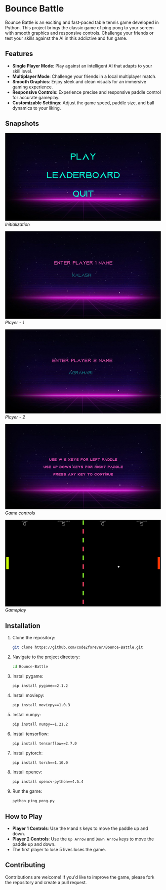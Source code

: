 # Bounce Battle

Bounce Battle is an exciting and fast-paced table tennis game developed in Python. This project brings the classic game of ping pong to your screen with smooth graphics and responsive controls. Challenge your friends or test your skills against the AI in this addictive and fun game.

## Features

- **Single Player Mode**: Play against an intelligent AI that adapts to your skill level.
- **Multiplayer Mode**: Challenge your friends in a local multiplayer match.
- **Smooth Graphics**: Enjoy sleek and clean visuals for an immersive gaming experience.
- **Responsive Controls**: Experience precise and responsive paddle control for accurate gameplay.
- **Customizable Settings**: Adjust the game speed, paddle size, and ball dynamics to your liking.

## Snapshots

![Screenshot 1](readme-image/ss_01.png)
*Initialization*

![Screenshot 2](readme-image/ss_02.JPG)
*Player - 1*

![Screenshot 3](readme-image/ss_03.JPG)
*Player - 2*

![Screenshot 4](readme-image/ss_04.png)
*Game controls*

![Screenshot 5](readme-image/ss_05.png)
*Gameplay*


## Installation

1. Clone the repository:
    ```bash
    git clone https://github.com/code2forever/Bounce-Battle.git
    ```

2. Navigate to the project directory:
    ```bash
    cd Bounce-Battle
    ```

3. Install pygame:
    ```bash
    pip install pygame==2.1.2
    ```

4. Install moviepy:
    ```bash
    pip install moviepy==1.0.3
    ```

5. Install numpy:
    ```bash
    pip install numpy==1.21.2
    ```

6. Install tensorflow:
    ```bash
    pip install tensorflow==2.7.0
    ```

7. Install pytorch:
    ```bash
    pip install torch==1.10.0
    ```

8. Install opencv:
    ```bash
    pip install opencv-python==4.5.4
    ```

9. Run the game:
    ```bash
    python ping_pong.py
    ```

## How to Play

- **Player 1 Controls**: Use the `W` and `S` keys to move the paddle up and down.
- **Player 2 Controls**: Use the `Up Arrow` and `Down Arrow` keys to move the paddle up and down.
- The first player to lose 5 lives loses the game.

## Contributing

Contributions are welcome! If you'd like to improve the game, please fork the repository and create a pull request.
